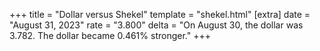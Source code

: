 +++
title = "Dollar versus Shekel"
template = "shekel.html"
[extra]
date = "August 31, 2023"
rate = "3.800"
delta = "On August 30, the dollar was 3.782. The dollar became 0.461% stronger."
+++
